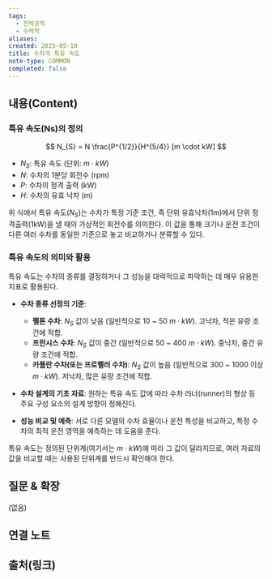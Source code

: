 ```yaml
---
tags:
  - 전력공학
  - 수력학
aliases: 
created: 2025-05-10
title: 수차의 특유 속도
note-type: COMMON
completed: false
---
```


## 내용(Content)
### 특유 속도(Ns)의 정의
$$
N_{S} = N \frac{P^{1/2}}{H^{5/4}} [m \cdot kW]
$$
- $N_S$: 특유 속도 (단위: $m \cdot kW$)
- $N$: 수차의 1분당 회전수 (rpm)
- $P$: 수차의 정격 출력 (kW)
- $H$: 수차의 유효 낙차 (m)

위 식에서 특유 속도($N_S$)는 수차가 특정 기준 조건, 즉 단위 유효낙차(1m)에서 단위 정격출력(1kW)을 낼 때의 가상적인 회전수를 의미한다. 이 값을 통해 크기나 운전 조건이 다른 여러 수차를 동일한 기준으로 놓고 비교하거나 분류할 수 있다. 

### 특유 속도의 의미와 활용
특유 속도는 수차의 종류를 결정하거나 그 성능을 대략적으로 파악하는 데 매우 유용한 지표로 활용된다.

-   **수차 종류 선정의 기준**:
    -   **펠톤 수차**: $N_S$ 값이 낮음 (일반적으로 10 ~ 50 $m \cdot kW$). 고낙차, 적은 유량 조건에 적합.
    -   **프란시스 수차**: $N_S$ 값이 중간 (일반적으로 50 ~ 400 $m \cdot kW$). 중낙차, 중간 유량 조건에 적합.
    -   **카플란 수차(또는 프로펠러 수차)**: $N_S$ 값이 높음 (일반적으로 300 ~ 1000 이상 $m \cdot kW$). 저낙차, 많은 유량 조건에 적합.

-   **수차 설계의 기초 자료**: 원하는 특유 속도 값에 따라 수차 러너(runner)의 형상 등 주요 구성 요소의 설계 방향이 정해진다.

-   **성능 비교 및 예측**: 서로 다른 모델의 수차 효율이나 운전 특성을 비교하고, 특정 수차의 최적 운전 영역을 예측하는 데 도움을 준다.

특유 속도는 정의된 단위계(여기서는 $m \cdot kW$)에 따라 그 값이 달라지므로, 여러 자료의 값을 비교할 때는 사용된 단위계를 반드시 확인해야 한다.

## 질문 & 확장

(없음)

## 연결 노트

## 출처(링크)

